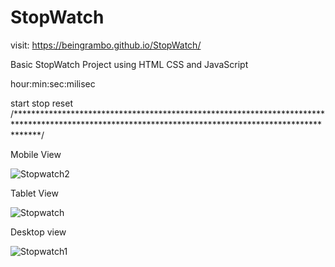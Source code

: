 # StopWatch

visit:  https://beingrambo.github.io/StopWatch/

Basic StopWatch Project using HTML CSS and JavaScript


hour:min:sec:milisec


start  stop  reset
/*****************************************************************************************************************************************************/







Mobile View



![Stopwatch2](https://user-images.githubusercontent.com/112196917/226740223-4e043bd4-b58c-435d-8cf2-fb3fd64a8263.PNG)




Tablet View


![Stopwatch](https://user-images.githubusercontent.com/112196917/226739463-94da7a75-24ee-4372-8d18-8b66e54babb8.PNG)




Desktop view


![Stopwatch1](https://user-images.githubusercontent.com/112196917/226739474-4c102e95-8d3a-4639-95e1-5e4d9efdf63f.PNG)

